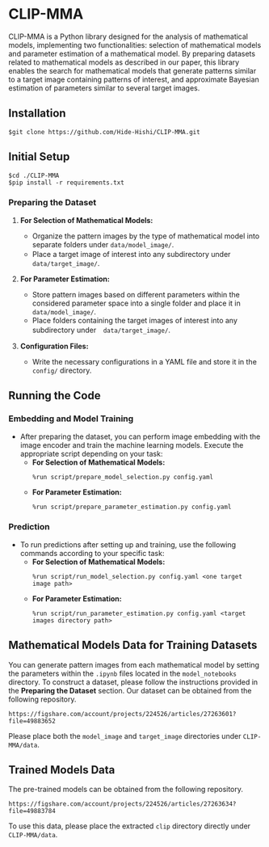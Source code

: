 # CLIP-MMA
CLIP-MMA is a Python library designed for the analysis of mathematical models, implementing two functionalities: selection of mathematical models and parameter estimation of a mathematical model. By preparing datasets related to mathematical models as described in our paper, this library enables the search for mathematical models that generate patterns similar to a target image containing patterns of interest, and approximate Bayesian estimation of parameters similar to several target images.

## Installation
```
$git clone https://github.com/Hide-Hishi/CLIP-MMA.git
```

## Initial Setup
```
$cd ./CLIP-MMA
$pip install -r requirements.txt
```

### Preparing the Dataset
1. **For Selection of Mathematical Models:**
   - Organize the pattern images by the type of mathematical model into separate folders under `data/model_image/`.
   - Place a target image of interest into any subdirectory under　`data/target_image/`.
   
2. **For Parameter Estimation:**
   - Store pattern images based on different parameters within the considered parameter space into a single folder and place it in `data/model_image/`.
   - Place folders containing the target images of interest into any subdirectory under　`data/target_image/`.

3. **Configuration Files:**
   - Write the necessary configurations in a YAML file and store it in the `config/` directory.

## Running the Code

### Embedding and Model Training
- After preparing the dataset, you can perform image embedding with the image encoder and train the machine learning models. Execute the appropriate script depending on your task:
  - **For Selection of Mathematical Models:**
    ```
    %run script/prepare_model_selection.py config.yaml
    ```
  - **For Parameter Estimation:**
    ```
    %run script/prepare_parameter_estimation.py config.yaml
    ```

### Prediction
- To run predictions after setting up and training, use the following commands according to your specific task:
  - **For Selection of Mathematical Models:**
    ```
    %run script/run_model_selection.py config.yaml <one target image path>
    ```
  - **For Parameter Estimation:**
    ```
    %run script/run_parameter_estimation.py config.yaml <target images directory path>
    ```

## Mathematical Models Data for Training Datasets

You can generate pattern images from each mathematical model by setting the parameters within the `.ipynb` files located in the `model_notebooks` directory. To construct a dataset, please follow the instructions provided in the **Preparing the Dataset** section.
Our dataset can be obtained from the following repository.
```
https://figshare.com/account/projects/224526/articles/27263601?file=49883652
```
Please place both the `model_image` and `target_image` directories under `CLIP-MMA/data`.

## Trained Models Data
The pre-trained models can be obtained from the following repository.
```
https://figshare.com/account/projects/224526/articles/27263634?file=49883784
```
To use this data, please place the extracted `clip` directory directly under `CLIP-MMA/data`.


